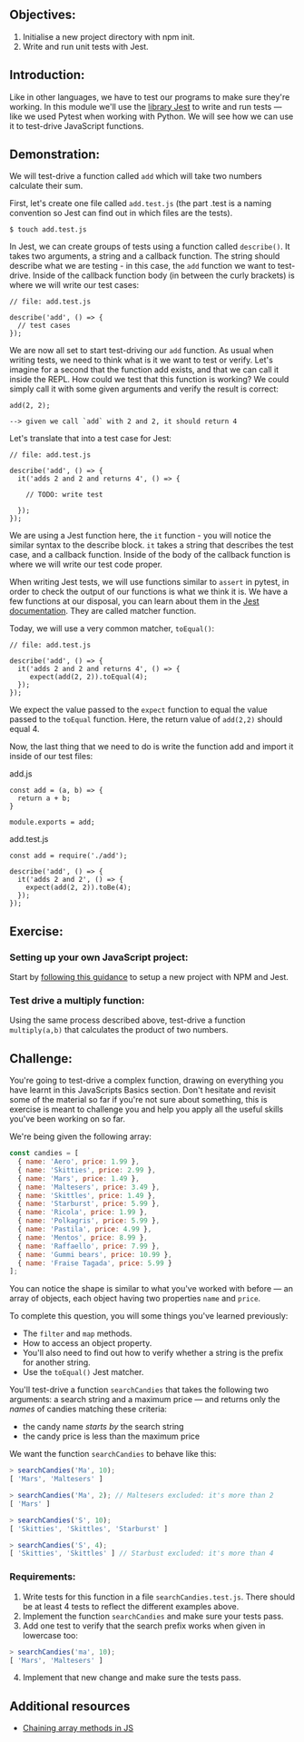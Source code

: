 ## Objectives:

1. Initialise a new project directory with npm init.
1. Write and run unit tests with Jest.

## Introduction:
Like in other languages, we have to test our programs to make sure they're working. In this module we'll use the [library Jest](https://jestjs.io/) to write and run tests — like we used Pytest when working with Python. We will see how we can use it to test-drive JavaScript functions. 


## Demonstration:

We will test-drive a function called `add` which will take two numbers calculate their sum.

First, let's create one file called `add.test.js` (the part .test is a naming convention so Jest can find out in which files are the tests). 

```
$ touch add.test.js
```
In Jest, we can create groups of tests using a function called `describe()`. It takes two arguments, a string and a callback function. The string should describe what we are testing - in this case, the `add` function we want to test-drive. Inside of the callback function body (in between the curly brackets) is where we will write our test cases:  

```
// file: add.test.js

describe('add', () => {
  // test cases
});
```
We are now all set to start test-driving our `add` function. As usual when writing tests, we need to think what is it we want to test or verify. Let's imagine for a second that the function add exists, and that we can call it inside the REPL. How could we test that this function is working? We could simply call it with some given arguments and verify the result is correct:

```
add(2, 2); 

--> given we call `add` with 2 and 2, it should return 4
```

Let's translate that into a test case for Jest: 

```
// file: add.test.js

describe('add', () => {
  it('adds 2 and 2 and returns 4', () => {

    // TODO: write test

  });
});

```
We are using a Jest function here, the `it` function - you will notice the similar syntax to the describe block. `it` takes a string that describes the test case, and a callback function. Inside of the body of the callback function is where we will write our test code proper.

When writing Jest tests, we will use functions similar to `assert` in pytest, in order to check the output of our functions is what we think it is. We have a few functions at our disposal, you can learn about them in the [Jest documentation](https://jestjs.io/docs/using-matchers). They are called matcher function. 

Today, we will use a very common matcher, `toEqual()`: 

```
// file: add.test.js

describe('add', () => {
  it('adds 2 and 2 and returns 4', () => {
     expect(add(2, 2)).toEqual(4);
  });
});

```

We expect the value passed to the `expect` function to equal the value passed to the `toEqual` function. Here, the return value of `add(2,2)` should equal 4. 

Now, the last thing that we need to do is write the function add and import it inside of our test files: 

add.js
```
const add = (a, b) => {
  return a + b;
}

module.exports = add;
```

add.test.js
```
const add = require('./add');

describe('add', () => {
  it('adds 2 and 2', () => {
    expect(add(2, 2)).toBe(4);
  });
});
```

## Exercise:
### Setting up your own JavaScript project: 

Start by [following this guidance](https://journey.makers.tech/pages/pill-setting-up-a-javascript-project) to setup a new project with NPM and Jest.

### Test drive a multiply function:
Using the same process described above, test-drive a function `multiply(a,b)` that calculates the product of two numbers.

## Challenge:
You're going to test-drive a complex function, drawing on everything you have learnt in this JavaScripts Basics section. Don't hesitate and revisit some of the material so far if you're not sure about something, this is exercise is meant to challenge you and help you apply all the useful skills you've been working on so far. 

We're being given the following array:
```javascript
const candies = [
  { name: 'Aero', price: 1.99 },
  { name: 'Skitties', price: 2.99 },
  { name: 'Mars', price: 1.49 },
  { name: 'Maltesers', price: 3.49 },
  { name: 'Skittles', price: 1.49 },
  { name: 'Starburst', price: 5.99 },
  { name: 'Ricola', price: 1.99 },
  { name: 'Polkagris', price: 5.99 },
  { name: 'Pastila', price: 4.99 },
  { name: 'Mentos', price: 8.99 },
  { name: 'Raffaello', price: 7.99 },
  { name: 'Gummi bears', price: 10.99 },
  { name: 'Fraise Tagada', price: 5.99 }
];
```

You can notice the shape is similar to what you've worked with before — an array of
objects, each object having two properties `name` and `price`.

To complete this question, you will some things you've learned previously:
  * The `filter` and `map` methods.
  * How to access an object property.
  * You'll also need to find out how to verify whether a string is the prefix for another string.
  * Use the `toEqual()` Jest matcher.

You'll test-drive a function `searchCandies` that takes the following two arguments: a
search string and a maximum price — and returns only the *names* of candies matching these
criteria:
  * the candy name *starts by* the search string
  * the candy price is less than the maximum price

We want the function `searchCandies` to behave like this:

```javascript
> searchCandies('Ma', 10);
[ 'Mars', 'Maltesers' ]

> searchCandies('Ma', 2); // Maltesers excluded: it's more than 2
[ 'Mars' ]

> searchCandies('S', 10); 
[ 'Skitties', 'Skittles', 'Starburst' ]

> searchCandies('S', 4); 
[ 'Skitties', 'Skittles' ] // Starbust excluded: it's more than 4
```

### Requirements:

1. Write tests for this function in a file `searchCandies.test.js`. There should be at
   least 4 tests to reflect the different examples above.
2. Implement the function `searchCandies` and make sure your tests pass.
3. Add one test to verify that the search prefix works when given in lowercase too:
```javascript
> searchCandies('ma', 10);
[ 'Mars', 'Maltesers' ]
```

4. Implement that new change and make sure the tests pass.

## Additional resources

 * [Chaining array methods in
   JS](https://www.geeksforgeeks.org/chaining-of-array-methods-in-javascript/)
